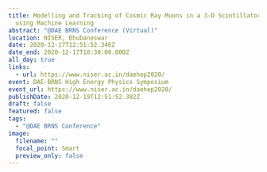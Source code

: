 ```yaml
---
title: Modelling and Tracking of Cosmic Ray Muons in a 3-D Scintillator detector
  using Machine Learning
abstract: "@DAE BRNS Conference (Virtual)"
location: NISER, Bhubaneswar
date: 2020-12-17T12:51:52.346Z
date_end: 2020-12-17T18:30:00.000Z
all_day: true
links:
  - url: https://www.niser.ac.in/daehep2020/
event: DAE-BRNS High Energy Physics Symposium
event_url: https://www.niser.ac.in/daehep2020/
publishDate: 2020-12-19T12:51:52.382Z
draft: false
featured: false
tags:
  - "@DAE BRNS Conference"
image:
  filename: ""
  focal_point: Smart
  preview_only: false
---
```

